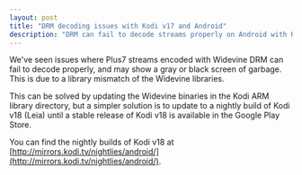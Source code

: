 ```yaml
---
layout: post
title: "DRM decoding issues with Kodi v17 and Android"
description: "DRM can fail to decode streams properly on Android with Kodi v17. Use nightly build of Kodi v18 to fix this."
---
```


We've seen issues where Plus7 streams encoded with Widevine DRM can fail to
decode properly, and may show a gray or black screen of garbage. This is due
to a library mismatch of the Widevine libraries.

This can be solved by updating the Widevine binaries in the Kodi ARM library
directory, but a simpler solution is to update to a nightly build of Kodi v18
(Leia) until a stable release of Kodi v18 is available in the Google Play
Store.

You can find the nightly builds of Kodi v18 at [http://mirrors.kodi.tv/nightlies/android/](http://mirrors.kodi.tv/nightlies/android/).
